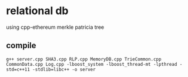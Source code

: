 # relational db

using cpp-ethereum merkle patricia tree

## compile

`g++ server.cpp SHA3.cpp RLP.cpp MemoryDB.cpp TrieCommon.cpp CommonData.cpp Log.cpp -lboost_system -lboost_thread-mt -lpthread -std=c++11 -stdlib=libc++ -o server`
